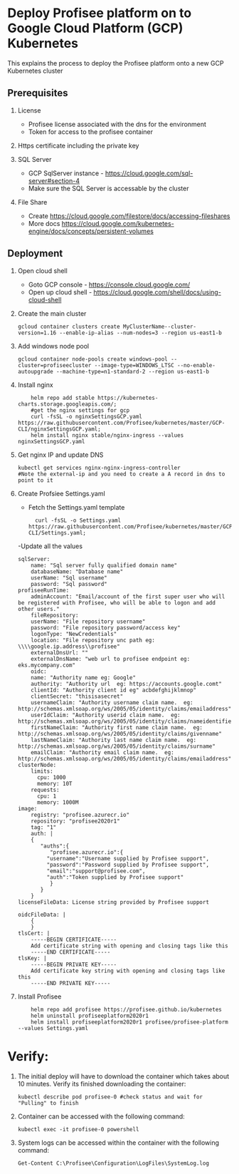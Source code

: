 # Deploy Profisee platform on to Google Cloud Platform (GCP) Kubernetes

This explains the process to deploy the Profisee platform onto a new GCP Kubernetes cluster

## Prerequisites

1.  License
    - Profisee license associated with the dns for the environment
    - Token for access to the profisee container

2.  Https certificate including the private key

3.  SQL Server
    - GCP SqlServer instance - https://cloud.google.com/sql-server#section-4
    - Make sure the SQL Server is accessable by the cluster

4.  File Share
    - Create https://cloud.google.com/filestore/docs/accessing-fileshares
	- More docs https://cloud.google.com/kubernetes-engine/docs/concepts/persistent-volumes
        
 
## Deployment

1.  Open cloud shell
	- Goto GCP console - https://console.cloud.google.com/
	- Open up cloud shell - https://cloud.google.com/shell/docs/using-cloud-shell
    
2.  Create the main cluster
    
        gcloud container clusters create MyClusterName--cluster-version=1.16 --enable-ip-alias --num-nodes=3 --region us-east1-b

3.  Add windows node pool
    
        gcloud container node-pools create windows-pool --cluster=profiseecluster --image-type=WINDOWS_LTSC --no-enable-autoupgrade --machine-type=n1-standard-2 --region us-east1-b

3.  Install nginx

            helm repo add stable https://kubernetes-charts.storage.googleapis.com/;
            #get the nginx settings for gcp
            curl -fsSL -o nginxSettingsGCP.yaml https://raw.githubusercontent.com/Profisee/kubernetes/master/GCP-CLI/nginxSettingsGCP.yaml;
            helm install nginx stable/nginx-ingress --values nginxSettingsGCP.yaml
    
3.  Get nginx IP and update DNS
    
        kubectl get services nginx-nginx-ingress-controller
        #Note the external-ip and you need to create a A record in dns to point to it

4.  Create Profsiee Settings.yaml
    - Fetch the Settings.yaml template
      
            curl -fsSL -o Settings.yaml https://raw.githubusercontent.com/Profisee/kubernetes/master/GCP-CLI/Settings.yaml;
    -Update all the values
    
		sqlServer: 
		    name: "Sql server fully qualified domain name"
		    databaseName: "Database name"
		    userName: "Sql username"
		    password: "Sql password"
		profiseeRunTime:
		    adminAccount: "Email/account of the first super user who will be registered with Profisee, who will be able to logon and add other users."
		    fileRepository:
			userName: "File repository username"
			password: "File repository password/access key"
			logonType: "NewCredentials"
			location: "File repository unc path eg: \\\\google.ip.address\\profisee"
		    externalDnsUrl: ""
		    externalDnsName: "web url to profisee endpoint eg: eks.mycompany.com"
		    oidc:
			name: "Authority name eg: Google"
			authority: "Authority url  eg: https://accounts.google.comt"
			clientId: "Authority client id eg" acbdefghijklmnop"
			clientSecret: "thisisasecret"
			usernameClaim: "Authority username claim name.  eg: http://schemas.xmlsoap.org/ws/2005/05/identity/claims/emailaddress"
			userIdClaim: "Authority userid claim name.  eg: http://schemas.xmlsoap.org/ws/2005/05/identity/claims/nameidentifier"
			firstNameClaim: "Authority first name claim name.  eg: http://schemas.xmlsoap.org/ws/2005/05/identity/claims/givenname"
			lastNameClaim: "Authority last name claim name.  eg: http://schemas.xmlsoap.org/ws/2005/05/identity/claims/surname"
			emailClaim: "Authority email claim name.  eg: http://schemas.xmlsoap.org/ws/2005/05/identity/claims/emailaddress"
		clusterNode:
		    limits:
		      cpu: 1000
		      memory: 10T
		    requests:
		      cpu: 1
		      memory: 1000M        
		image:
		    registry: "profisee.azurecr.io"
		    repository: "profisee2020r1"
		    tag: "1"
		    auth: |
			{
			   "auths":{
			      "profisee.azurecr.io":{
				 "username":"Username supplied by Profisee support",
				 "password":"Password supplied by Profisee support",
				 "email":"support@profisee.com",
				 "auth":"Token supplied by Profisee support"
			      }
			   }
			}
		licenseFileData: License string provided by Profisee support

		oidcFileData: |
		    {      
		    }
		tlsCert: |
		    -----BEGIN CERTIFICATE-----
		    Add certificate string with opening and closing tags like this
		    -----END CERTIFICATE-----
		tlsKey: |
		    -----BEGIN PRIVATE KEY-----
		    Add certificate key string with opening and closing tags like this
		    -----END PRIVATE KEY-----

5.  Install Profisee

            helm repo add profisee https://profisee.github.io/kubernetes
            helm uninstall profiseeplatform2020r1
            helm install profiseeplatform2020r1 profisee/profisee-platform --values Settings.yaml
            
# Verify:

1.  The initial deploy will have to download the container which takes about 10 minutes.  Verify its finished downloading the container:

		kubectl describe pod profisee-0 #check status and wait for "Pulling" to finish

1.  Container can be accessed with the following command:
    
        kubectl exec -it profisee-0 powershell

2.  System logs can be accessed within the container with the following command:
    
        Get-Content C:\Profisee\Configuration\LogFiles\SystemLog.log
	


